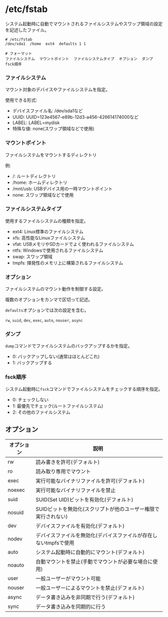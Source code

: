 # /etc/fstab

システム起動時に自動でマウントされるファイルシステムやスワップ領域の設定を記述したファイル。

```
# /etc/fstab
/dev/sda1  /home  ext4  defaults 1 1
```

```
# フォーマット
ファイルシステム  マウントポイント  ファイルシステムタイプ  オプション  ダンプ  fsck順序
```

### ファイルシステム

マウント対象のデバイスやファイルシステムを指定。

使用できる形式:

- デバイスファイル名: /dev/sda1など
- UUID: UUID=123e4567-e89b-12d3-a456-426614174000など
- LABEL: LABEL=mydisk
- 特殊な値: none(スワップ領域などで使用)

### マウントポイント

ファイルシステムをマウントするディレクトリ

例:

- /: ルートディレクトリ
- /home: ホームディレクトリ
- /mnt/usb: USBデバイス用の一時マウントポイント
- none: スワップ領域などで使用

### ファイルシステムタイプ

使用するファイルシステムの種類を指定。

- ext4: Linux標準のファイルシステム
- xfs: 高性能なLinuxファイルシステム
- vfat: USBメモリやSDカードでよく使われるファイルシステム
- ntfs: Windowsで使用されるファイルシステム
- swap: スワップ領域
- tmpfs: 揮発性のメモリ上に構築されるファイルシステム

### オプション

ファイルシステムのマウント動作を制御する設定。

複数のオプションをカンマで区切って記述。

`defaults`オプションでは次の設定を含む。

`rw`, `suid`, `dev`, `exec`, `auto`, `nouser`, `async`

### ダンプ

`dump`コマンドでファイルシステムのバックアップするかを指定。

- 0: バックアップしない(通常はほとんどこれ)
- 1: バックアップする

### fsck順序

システム起動時に`fsck`コマンドでファイルシステムをチェックする順序を指定。

- 0: チェックしない
- 1: 最優先でチェック(ルートファイルシステム)
- 2: その他のファイルシステム

## オプション

| オプション | 説明                                                             |
|------------|------------------------------------------------------------------|
| rw         | 読み書きを許可(デフォルト)                                       |
| ro         | 読み取り専用でマウント                                           |
| exec       | 実行可能なバイナリファイルを許可(デフォルト)                     |
| noexec     | 実行可能なバイナリファイルを禁止                                 |
| suid       | SUID(Set UID)ビットを有効化(デフォルト)                          |
| nosuid     | SUIDビットを無効化(スクリプトが他のユーザー権限で実行されない)   |
| dev        | デバイスファイルを有効化(デフォルト)                             |
| nodev      | デバイスファイルを無効化(デバイスファイルが存在しないtmpfsで使用 |
| auto       | システム起動時に自動的にマウント(デフォルト)                     |
| noauto     | 自動マウントを禁止(手動でマウントが必要な場合に使用)             |
| user       | 一般ユーザーがマウント可能                                       |
| nouser     | 一般ユーザーによるマウントを禁止(デフォルト)                     |
| async      | データ書き込みを非同期で行う(デフォルト)                         |
| sync       | データ書き込みを同期的に行う                                     |

